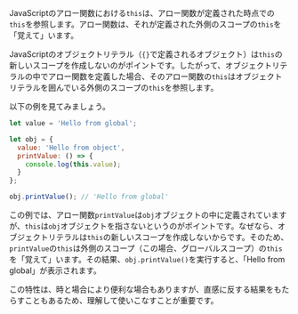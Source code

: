 JavaScriptのアロー関数における`this`は、アロー関数が定義された時点での`this`を参照します。アロー関数は、それが定義された外側のスコープの`this`を「覚えて」います。

JavaScriptのオブジェクトリテラル（`{}`で定義されるオブジェクト）は`this`の新しいスコープを作成しないのがポイントです。したがって、オブジェクトリテラルの中でアロー関数を定義した場合、そのアロー関数の`this`はオブジェクトリテラルを囲んでいる外側のスコープの`this`を参照します。

以下の例を見てみましょう。

```jsx
let value = 'Hello from global';

let obj = {
  value: 'Hello from object',
  printValue: () => {
    console.log(this.value);
  }
};

obj.printValue(); // 'Hello from global'

```

この例では、アロー関数`printValue`は`obj`オブジェクトの中に定義されていますが、`this`は`obj`オブジェクトを指さないというのがポイントです。なぜなら、オブジェクトリテラルは`this`の新しいスコープを作成しないからです。そのため、`printValue`の`this`は外側のスコープ（この場合、グローバルスコープ）の`this`を「覚えて」います。その結果、`obj.printValue()`を実行すると、「Hello from global」が表示されます。

この特性は、時と場合により便利な場合もありますが、直感に反する結果をもたらすこともあるため、理解して使いこなすことが重要です。